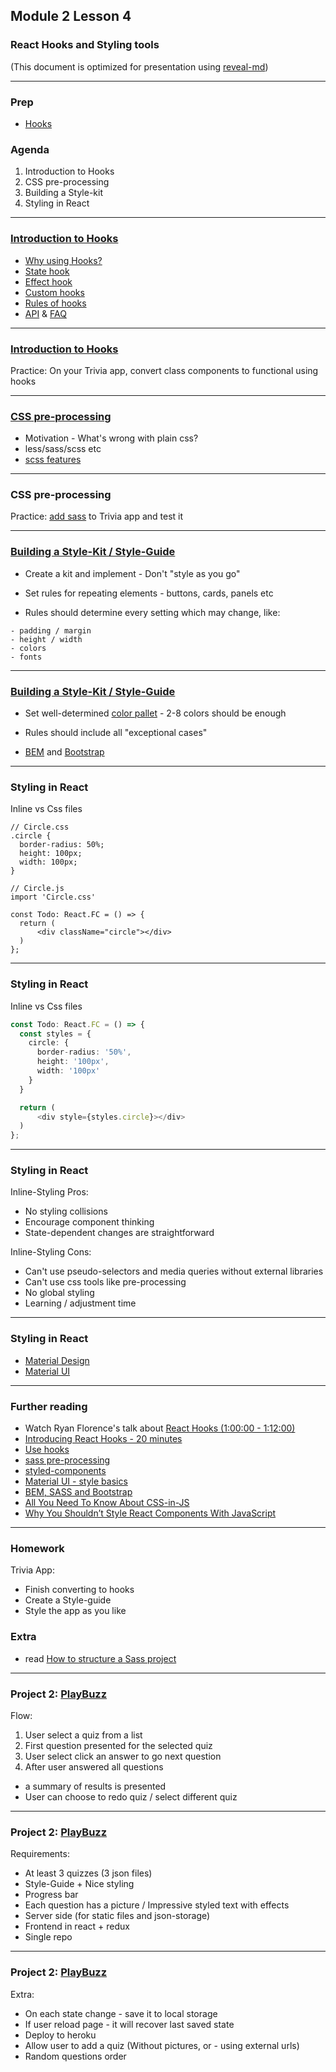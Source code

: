 ## Module 2 Lesson 4
### React Hooks and Styling tools
(This document is optimized for presentation using [reveal-md](https://github.com/webpro/reveal-md))

---

### Prep
* [Hooks](https://reactjs.org/docs/hooks-overview.html)

### Agenda
1. Introduction to Hooks
2. CSS pre-processing
3. Building a Style-kit
4. Styling in React


---

### [Introduction to Hooks](https://reactjs.org/docs/hooks-intro.html)
* [Why using Hooks?](https://reactjs.org/docs/hooks-intro.html#motivation)
* [State hook](https://reactjs.org/docs/hooks-state.html)
* [Effect hook](https://reactjs.org/docs/hooks-effect.html)
* [Custom hooks](https://reactjs.org/docs/hooks-custom.html)
* [Rules of hooks](https://reactjs.org/docs/hooks-rules.html)
* [API](https://reactjs.org/docs/hooks-reference.html) & [FAQ](https://reactjs.org/docs/hooks-faq.html)

---

### [Introduction to Hooks](https://reactjs.org/docs/hooks-intro.html)
Practice: On your Trivia app, convert class components to functional using hooks
 
---

### [CSS pre-processing](https://htmlmag.com/article/an-introduction-to-css-preprocessors-sass-less-stylus)
* Motivation - What's wrong with plain css?
* less/sass/scss etc
* [scss features](https://sass-lang.com/guide)

---

### CSS pre-processing
Practice: [add sass](https://facebook.github.io/create-react-app/docs/adding-a-sass-stylesheet) to Trivia app and test it

---

### [Building a Style-Kit / Style-Guide](https://designmodo.com/create-style-guides/)
* Create a kit and implement - Don't "style as you go"
<!-- .element: class="fragment" -->
* Set rules for repeating elements - buttons, cards, panels etc
<!-- .element: class="fragment" -->
* Rules should determine every setting which may change, like:
<!-- .element: class="fragment" -->
    - padding / margin
    - height / width
    - colors
    - fonts

---
### [Building a Style-Kit / Style-Guide](https://designmodo.com/create-style-guides/)
* Set well-determined [color pallet](https://material-ui.com/customization/color/#color-tool) - 2-8 colors should be enough

* Rules should include all "exceptional cases"
<!-- .element: class="fragment" -->
* [BEM](http://getbem.com/introduction/) and<!-- .element: class="fragment" -->  [Bootstrap](https://getbootstrap.com/docs/4.3/components/buttons/)

---

### Styling in React
Inline vs Css files
```
// Circle.css
.circle {
  border-radius: 50%;
  height: 100px;
  width: 100px;
}
    
// Circle.js
import 'Circle.css'

const Todo: React.FC = () => {
  return (
      <div className="circle"></div>
  )
};
```

---
### Styling in React
Inline vs Css files
```ts
const Todo: React.FC = () => {
  const styles = {
    circle: {
      border-radius: '50%',
      height: '100px',
      width: '100px'
    }
  }

  return (
      <div style={styles.circle}></div>
  )
};
```

---
### Styling in React
Inline-Styling Pros:
* No styling collisions
* Encourage component thinking
* State-dependent changes are straightforward

Inline-Styling Cons:
* Can't use pseudo-selectors and media queries without external libraries
* Can't use css tools like pre-processing 
* No global styling
* Learning / adjustment time


---

### Styling in React
* [Material Design](https://material.io/)
* [Material UI](https://material-ui.com/)

---

### Further reading
* Watch Ryan Florence's talk about [React Hooks (1:00:00 - 1:12:00)](https://www.youtube.com/watch?v=dpw9EHDh2bM)
* [Introducing React Hooks - 20 minutes](https://www.youtube.com/watch?v=mxK8b99iJTg)
* [Use hooks](https://usehooks.com/)
* [sass pre-processing](https://sass-lang.com/guide)
* [styled-components](https://www.styled-components.com/docs/basics#motivation)
* [Material UI - style basics](https://material-ui.com/styles/basics/)
* [BEM, SASS and Bootstrap](https://medium.com/@andersonorui_/bem-sass-and-bootstrap-9f89dc07d20f)
* [All You Need To Know About CSS-in-JS](https://hackernoon.com/all-you-need-to-know-about-css-in-js-984a72d48ebc)
* [Why You Shouldn’t Style React Components With JavaScript](http://jamesknelson.com/why-you-shouldnt-style-with-javascript/)

---

### Homework
Trivia App:
* Finish converting to hooks
* Create a Style-guide
* Style the app as you like

### Extra
* read [How to structure a Sass project](http://thesassway.com/beginner/how-to-structure-a-sass-project)

---

### Project 2: [PlayBuzz](https://www.playbuzz.com/chalync10/what-superhero-are-you)
Flow:
1. User select a quiz from a list 
2. First question presented for the selected quiz
3. User select click an answer to go next question
4. After user answered all questions
  - a summary of results is presented
  - User can choose to redo quiz / select different quiz
---

### Project 2: [PlayBuzz](https://www.playbuzz.com/chalync10/what-superhero-are-you)
Requirements:
* At least 3 quizzes (3 json files)
* Style-Guide + Nice styling
* Progress bar
* Each question has a picture / Impressive styled text with effects
* Server side (for static files and json-storage)
* Frontend in react + redux
* Single repo

---

### Project 2: [PlayBuzz](https://www.playbuzz.com/chalync10/what-superhero-are-you)
Extra:
* On each state change - save it to local storage
* If user reload page - it will recover last saved state
* Deploy to heroku
* Allow user to add a quiz (Without pictures, or - using external urls)
* Random questions order